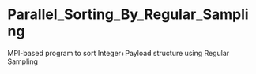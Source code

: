 # Parallel_Sorting_By_Regular_Sampling
MPI-based program to sort Integer+Payload structure using Regular Sampling
